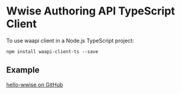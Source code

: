 # Wwise Authoring API TypeScript Client

To use waapi client in a Node.js TypeScript project:

`npm install waapi-client-ts --save`

## Example

[hello-wwise on GitHub](https://github.com/decasteljau/waapi-hello-wwise-async/blob/master/index.ts)
